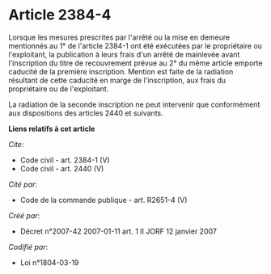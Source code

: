 # Article 2384-4

Lorsque les mesures prescrites par l'arrêté ou la mise en demeure mentionnés au 1° de l'article 2384-1 ont été exécutées par
le propriétaire ou l'exploitant, la publication à leurs frais d'un arrêté de mainlevée avant l'inscription du titre de
recouvrement prévue au 2° du même article emporte caducité de la première inscription. Mention est faite de la radiation
résultant de cette caducité en marge de l'inscription, aux frais du propriétaire ou de l'exploitant. 

La radiation de la seconde inscription ne peut intervenir que conformément aux dispositions des articles 2440 et suivants.

**Liens relatifs à cet article**

_Cite_:

  - Code civil - art. 2384-1 (V)
  - Code civil - art. 2440 (V)

_Cité par_:

  - Code de la commande publique - art. R2651-4 (V)

_Créé par_:

  - Décret n°2007-42 2007-01-11 art. 1 II JORF 12 janvier 2007

_Codifié par_:

  - Loi n°1804-03-19
